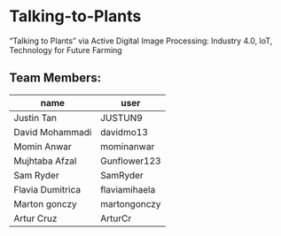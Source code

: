 # Talking-to-Plants
“Talking to Plants” via Active Digital Image Processing: Industry 4.0, IoT, Technology for Future Farming

## Team Members:
| name  | user |
| ------------- | ------------- |
| Justin Tan | JUSTUN9 |
| David Mohammadi | davidmo13|
| Momin Anwar | mominanwar|
| Mujhtaba Afzal | Gunflower123 |
| Sam Ryder | SamRyder |
| Flavia Dumitrica | flaviamihaela |
| Marton gonczy | martongonczy |
| Artur Cruz | ArturCr |
